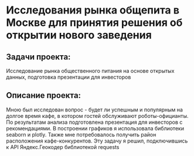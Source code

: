 # Исследования рынка общепита в Москве для принятия решения об открытии нового заведения

## Задачи проекта:
Исследование рынка общественного питания на основе открытых данных, подготовка презентации для инвесторов

## Описание проекта:
Мною был исследован вопрос - будет ли успешным и популярным на долгое время кафе, в
котором гостей обслуживают роботы-официанты. По результатам анализа подготовлена
презентация для инвесторов с рекомендациями. В построении графиков я использовала
библиотеки seaborn и plotly. Также мне потребовалось получить район расположения
кафе-конкурентов. Эту задачу я решил, подключившись к API Яндекс.Геокодер
библиотекой requests

